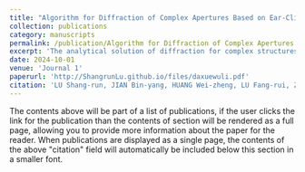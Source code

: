 ```yaml
---
title: "Algorithm for Diffraction of Complex Apertures Based on Ear-Clipping Method"
collection: publications
category: manuscripts
permalink: /publication/Algorithm for Diffraction of Complex Apertures Based on Ear-Clipping Method
excerpt: 'The analytical solution of diffraction for complex structures was studied using machine vision and the ear-clipping method.'
date: 2024-10-01
venue: 'Journal 1'
paperurl: 'http://ShangrunLu.github.io/files/daxuewuli.pdf'
citation: 'LU Shang-run, JIAN Bin-yang, HUANG Wei-zheng, LU Fang-rui, ZHAO Ning, TAN Chuang, PANG Xiao-ning. Algorithm for Diffraction of Complex Apertures Based on Ear-Clipping Method[J]. College Physics, Year, Volume(Issue): Page Numbers.'
---
```


The contents above will be part of a list of publications, if the user clicks the link for the publication than the contents of section will be rendered as a full page, allowing you to provide more information about the paper for the reader. When publications are displayed as a single page, the contents of the above "citation" field will automatically be included below this section in a smaller font.
